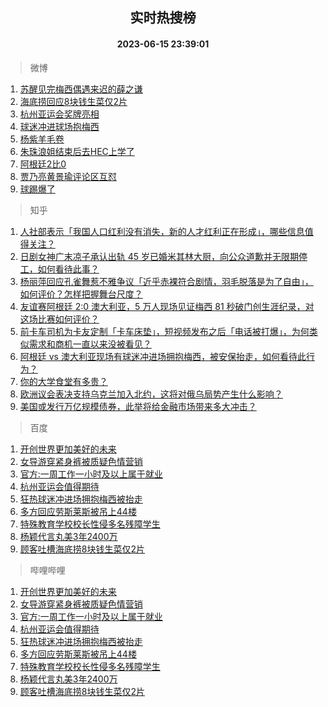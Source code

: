 <div align="center"><h2>实时热搜榜</h2><h4>2023-06-15 23:39:01</h4></div>

> 微博  

1. [苏醒见完梅西偶遇来迟的薛之谦](https://s.weibo.com/weibo?q=%23%E8%8B%8F%E9%86%92%E8%A7%81%E5%AE%8C%E6%A2%85%E8%A5%BF%E5%81%B6%E9%81%87%E6%9D%A5%E8%BF%9F%E7%9A%84%E8%96%9B%E4%B9%8B%E8%B0%A6%23&t=31&band_rank=1&Refer=top)<br />
2. [海底捞回应8块钱生菜仅2片](https://s.weibo.com/weibo?q=%23%E6%B5%B7%E5%BA%95%E6%8D%9E%E5%9B%9E%E5%BA%948%E5%9D%97%E9%92%B1%E7%94%9F%E8%8F%9C%E4%BB%852%E7%89%87%23&t=31&band_rank=2&Refer=top)<br />
3. [杭州亚运会奖牌亮相](https://s.weibo.com/weibo?q=%23%E6%9D%AD%E5%B7%9E%E4%BA%9A%E8%BF%90%E4%BC%9A%E5%A5%96%E7%89%8C%E4%BA%AE%E7%9B%B8%23&t=31&band_rank=3&Refer=top)<br />
4. [球迷冲进球场抱梅西](https://s.weibo.com/weibo?q=%23%E7%90%83%E8%BF%B7%E5%86%B2%E8%BF%9B%E7%90%83%E5%9C%BA%E6%8A%B1%E6%A2%85%E8%A5%BF%23&t=31&band_rank=4&Refer=top)<br />
5. [杨紫羊毛卷](https://s.weibo.com/weibo?q=%E6%9D%A8%E7%B4%AB%E7%BE%8A%E6%AF%9B%E5%8D%B7&t=31&band_rank=5&Refer=top)<br />
6. [朱珠浪姐结束后去HEC上学了](https://s.weibo.com/weibo?q=%23%E6%9C%B1%E7%8F%A0%E6%B5%AA%E5%A7%90%E7%BB%93%E6%9D%9F%E5%90%8E%E5%8E%BBHEC%E4%B8%8A%E5%AD%A6%E4%BA%86%23&t=31&band_rank=6&Refer=top)<br />
7. [阿根廷2比0](https://s.weibo.com/weibo?q=%E9%98%BF%E6%A0%B9%E5%BB%B72%E6%AF%940&t=31&band_rank=7&Refer=top)<br />
8. [贾乃亮黄景瑜评论区互怼](https://s.weibo.com/weibo?q=%23%E8%B4%BE%E4%B9%83%E4%BA%AE%E9%BB%84%E6%99%AF%E7%91%9C%E8%AF%84%E8%AE%BA%E5%8C%BA%E4%BA%92%E6%80%BC%23&t=31&band_rank=8&Refer=top)<br />
9. [球踢爆了](https://s.weibo.com/weibo?q=%E7%90%83%E8%B8%A2%E7%88%86%E4%BA%86&t=31&band_rank=9&Refer=top)<br />

> 知乎  

1. [人社部表示「我国人口红利没有消失，新的人才红利正在形成」，哪些信息值得关注？](https://www.zhihu.com/question/606658603)<br />
2. [日剧女神广末凉子承认出轨 45 岁已婚米其林大厨，向公众道歉并无限期停工，如何看待此事？](https://www.zhihu.com/question/606579409)<br />
3. [杨丽萍回应孔雀舞惹不雅争议「近乎赤裸符合剧情，羽毛脱落是为了自由」，如何评价？怎样把握舞台尺度？](https://www.zhihu.com/question/606793449)<br />
4. [友谊赛阿根廷 2:0 澳大利亚，5 万人现场见证梅西 81 秒破门创生涯纪录，对这场比赛如何评价？](https://www.zhihu.com/question/606729340)<br />
5. [前卡车司机为卡友定制「卡车床垫」，短视频发布之后「电话被打爆」，为何类似需求和商机一直以来没被看见？](https://www.zhihu.com/question/606211544)<br />
6. [阿根廷 vs 澳大利亚现场有球迷冲进场拥抱梅西，被安保抬走，如何看待此行为？](https://www.zhihu.com/question/606862192)<br />
7. [你的大学食堂有多贵？](https://www.zhihu.com/question/426716508)<br />
8. [欧洲议会表决支持乌克兰加入北约，这将对俄乌局势产生什么影响？](https://www.zhihu.com/question/606845963)<br />
9. [美国或发行万亿规模债券，此举将给金融市场带来多大冲击？](https://www.zhihu.com/question/606725154)<br />

> 百度  

1. [开创世界更加美好的未来](https://www.baidu.com/s?wd=%E5%BC%80%E5%88%9B%E4%B8%96%E7%95%8C%E6%9B%B4%E5%8A%A0%E7%BE%8E%E5%A5%BD%E7%9A%84%E6%9C%AA%E6%9D%A5&sa=fyb_news&rsv_dl=fyb_news)<br />
2. [女导游穿紧身裤被质疑色情营销](https://www.baidu.com/s?wd=%E5%A5%B3%E5%AF%BC%E6%B8%B8%E7%A9%BF%E7%B4%A7%E8%BA%AB%E8%A3%A4%E8%A2%AB%E8%B4%A8%E7%96%91%E8%89%B2%E6%83%85%E8%90%A5%E9%94%80&sa=fyb_news&rsv_dl=fyb_news)<br />
3. [官方:一周工作一小时及以上属于就业](https://www.baidu.com/s?wd=%E5%AE%98%E6%96%B9%3A%E4%B8%80%E5%91%A8%E5%B7%A5%E4%BD%9C%E4%B8%80%E5%B0%8F%E6%97%B6%E5%8F%8A%E4%BB%A5%E4%B8%8A%E5%B1%9E%E4%BA%8E%E5%B0%B1%E4%B8%9A&sa=fyb_news&rsv_dl=fyb_news)<br />
4. [杭州亚运会值得期待](https://www.baidu.com/s?wd=%E6%9D%AD%E5%B7%9E%E4%BA%9A%E8%BF%90%E4%BC%9A%E5%80%BC%E5%BE%97%E6%9C%9F%E5%BE%85&sa=fyb_news&rsv_dl=fyb_news)<br />
5. [狂热球迷冲进场拥抱梅西被抬走](https://www.baidu.com/s?wd=%E7%8B%82%E7%83%AD%E7%90%83%E8%BF%B7%E5%86%B2%E8%BF%9B%E5%9C%BA%E6%8B%A5%E6%8A%B1%E6%A2%85%E8%A5%BF%E8%A2%AB%E6%8A%AC%E8%B5%B0&sa=fyb_news&rsv_dl=fyb_news)<br />
6. [多方回应劳斯莱斯被吊上44楼](https://www.baidu.com/s?wd=%E5%A4%9A%E6%96%B9%E5%9B%9E%E5%BA%94%E5%8A%B3%E6%96%AF%E8%8E%B1%E6%96%AF%E8%A2%AB%E5%90%8A%E4%B8%8A44%E6%A5%BC&sa=fyb_news&rsv_dl=fyb_news)<br />
7. [特殊教育学校校长性侵多名残障学生](https://www.baidu.com/s?wd=%E7%89%B9%E6%AE%8A%E6%95%99%E8%82%B2%E5%AD%A6%E6%A0%A1%E6%A0%A1%E9%95%BF%E6%80%A7%E4%BE%B5%E5%A4%9A%E5%90%8D%E6%AE%8B%E9%9A%9C%E5%AD%A6%E7%94%9F&sa=fyb_news&rsv_dl=fyb_news)<br />
8. [杨颖代言丸美3年2400万](https://www.baidu.com/s?wd=%E6%9D%A8%E9%A2%96%E4%BB%A3%E8%A8%80%E4%B8%B8%E7%BE%8E3%E5%B9%B42400%E4%B8%87&sa=fyb_news&rsv_dl=fyb_news)<br />
9. [顾客吐槽海底捞8块钱生菜仅2片](https://www.baidu.com/s?wd=%E9%A1%BE%E5%AE%A2%E5%90%90%E6%A7%BD%E6%B5%B7%E5%BA%95%E6%8D%9E8%E5%9D%97%E9%92%B1%E7%94%9F%E8%8F%9C%E4%BB%852%E7%89%87&sa=fyb_news&rsv_dl=fyb_news)<br />

> 哔哩哔哩  

1. [开创世界更加美好的未来](https://www.baidu.com/s?wd=%E5%BC%80%E5%88%9B%E4%B8%96%E7%95%8C%E6%9B%B4%E5%8A%A0%E7%BE%8E%E5%A5%BD%E7%9A%84%E6%9C%AA%E6%9D%A5&sa=fyb_news&rsv_dl=fyb_news)<br />
2. [女导游穿紧身裤被质疑色情营销](https://www.baidu.com/s?wd=%E5%A5%B3%E5%AF%BC%E6%B8%B8%E7%A9%BF%E7%B4%A7%E8%BA%AB%E8%A3%A4%E8%A2%AB%E8%B4%A8%E7%96%91%E8%89%B2%E6%83%85%E8%90%A5%E9%94%80&sa=fyb_news&rsv_dl=fyb_news)<br />
3. [官方:一周工作一小时及以上属于就业](https://www.baidu.com/s?wd=%E5%AE%98%E6%96%B9%3A%E4%B8%80%E5%91%A8%E5%B7%A5%E4%BD%9C%E4%B8%80%E5%B0%8F%E6%97%B6%E5%8F%8A%E4%BB%A5%E4%B8%8A%E5%B1%9E%E4%BA%8E%E5%B0%B1%E4%B8%9A&sa=fyb_news&rsv_dl=fyb_news)<br />
4. [杭州亚运会值得期待](https://www.baidu.com/s?wd=%E6%9D%AD%E5%B7%9E%E4%BA%9A%E8%BF%90%E4%BC%9A%E5%80%BC%E5%BE%97%E6%9C%9F%E5%BE%85&sa=fyb_news&rsv_dl=fyb_news)<br />
5. [狂热球迷冲进场拥抱梅西被抬走](https://www.baidu.com/s?wd=%E7%8B%82%E7%83%AD%E7%90%83%E8%BF%B7%E5%86%B2%E8%BF%9B%E5%9C%BA%E6%8B%A5%E6%8A%B1%E6%A2%85%E8%A5%BF%E8%A2%AB%E6%8A%AC%E8%B5%B0&sa=fyb_news&rsv_dl=fyb_news)<br />
6. [多方回应劳斯莱斯被吊上44楼](https://www.baidu.com/s?wd=%E5%A4%9A%E6%96%B9%E5%9B%9E%E5%BA%94%E5%8A%B3%E6%96%AF%E8%8E%B1%E6%96%AF%E8%A2%AB%E5%90%8A%E4%B8%8A44%E6%A5%BC&sa=fyb_news&rsv_dl=fyb_news)<br />
7. [特殊教育学校校长性侵多名残障学生](https://www.baidu.com/s?wd=%E7%89%B9%E6%AE%8A%E6%95%99%E8%82%B2%E5%AD%A6%E6%A0%A1%E6%A0%A1%E9%95%BF%E6%80%A7%E4%BE%B5%E5%A4%9A%E5%90%8D%E6%AE%8B%E9%9A%9C%E5%AD%A6%E7%94%9F&sa=fyb_news&rsv_dl=fyb_news)<br />
8. [杨颖代言丸美3年2400万](https://www.baidu.com/s?wd=%E6%9D%A8%E9%A2%96%E4%BB%A3%E8%A8%80%E4%B8%B8%E7%BE%8E3%E5%B9%B42400%E4%B8%87&sa=fyb_news&rsv_dl=fyb_news)<br />
9. [顾客吐槽海底捞8块钱生菜仅2片](https://www.baidu.com/s?wd=%E9%A1%BE%E5%AE%A2%E5%90%90%E6%A7%BD%E6%B5%B7%E5%BA%95%E6%8D%9E8%E5%9D%97%E9%92%B1%E7%94%9F%E8%8F%9C%E4%BB%852%E7%89%87&sa=fyb_news&rsv_dl=fyb_news)<br />
